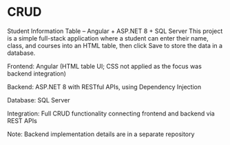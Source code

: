 # CRUD
Student Information Table – Angular + ASP.NET 8 + SQL Server
This project is a simple full-stack application where a student can enter their name, class, and courses into an HTML table, then click Save to store the data in a database.

Frontend: Angular (HTML table UI; CSS not applied as the focus was backend integration)

Backend: ASP.NET 8 with RESTful APIs, using Dependency Injection

Database: SQL Server

Integration: Full CRUD functionality connecting frontend and backend via REST APIs

Note: Backend implementation details are in a separate repository

